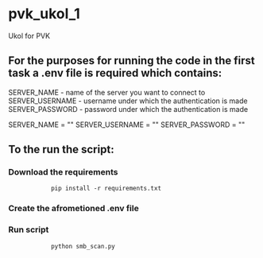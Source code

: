 # pvk_ukol_1
Ukol for PVK

## For the purposes for running the code in the first task a .env file is required which contains:

SERVER_NAME - name of the server you  want to connect to  
SERVER_USERNAME - username under which the authentication is made
SERVER_PASSWORD - password under which the authentication is made

SERVER_NAME = ""
SERVER_USERNAME = ""
SERVER_PASSWORD = ""


## To the run the script:

 ### Download the requirements 
                pip install -r requirements.txt
 ### Create the afrometioned .env file 

 ### Run script 
                python smb_scan.py


